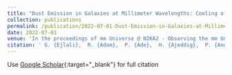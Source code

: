 ```yaml
---
title: "Dust Emission in Galaxies at Millimeter Wavelengths: Cooling of star forming regions in NGC6946"
collection: publications
permalink: /publication/2022-07-01-Dust-Emission-in-Galaxies-at-Millimeter-Wavelengths-Cooling-of-star-forming-regions-in-NGC6946
date: 2022-07-01
venue: 'In the proceedings of mm Universe @ NIKA2 - Observing the mm Universe with the NIKA2 Camera'
citation: ' G. {Ejlali},  R. {Adam},  P. {Ade},  H. {Ajeddig},  P. {Andr{\&apos;e}},  E. {Artis},  H. {Aussel},  A. {Beelen},  A. {Beno{\^\i}t},  S. {Berta},  L. {Bing},  O. {Bourrion},  M. {Calvo},  A. {Catalano},  I. {de Looze},  M. {De Petris},  F. {D{\&apos;e}sert},  S. {Doyle},  E. {Driessen},  M. {Galametz},  F. {Galliano},  A. {Gomez},  J. {Goupy},  A. {Jones},  A. {Hughes},  S. {Katsioli},  F. {K{\&apos;e}ruzor{\&apos;e}},  C. {Kramer},  B. {Ladjelate},  G. {Lagache},  S. {Leclercq},  J. {Lestrade},  J. {Mac{\&apos;\i}as-P{\&apos;e}rez},  S. {Madden},  A. {Maury},  P. {Mauskopf},  F. {Mayet},  A. {Monfardini},  M. {Mu{\~n}oz-Echeverr{\&apos;\i}a},  A. {Nersesian},  L. {Perotto},  G. {Pisano},  N. {Ponthieu},  V. {Rev{\&apos;e}ret},  A. {Rigby},  A. {Ritacco},  C. {Romero},  H. {Roussel},  F. {Ruppin},  K. {Schuster},  S. {Shu},  A. {Sievers},  M. {Smith},  F. {Tabatabaei},  C. {Tucker},  E. {Xilouris},  R. {Zylka}, &quot;Dust Emission in Galaxies at Millimeter Wavelengths: Cooling of star forming regions in NGC6946.&quot; In the proceedings of mm Universe @ NIKA2 - Observing the mm Universe with the NIKA2 Camera, 2022.'
---
```

Use [Google Scholar](https://scholar.google.com/scholar?q=Dust+Emission+in+Galaxies+at+Millimeter+Wavelengths:+Cooling+of+star+forming+regions+in+NGC6946){:target="_blank"} for full citation